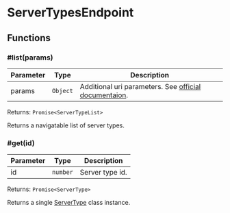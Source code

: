 # ServerTypesEndpoint

## Functions

### \#list(params)

| Parameter | Type     | Description                                                                                                     |
| --------- | -------- | --------------------------------------------------------------------------------------------------------------- |
| params    | `Object` | Additional uri parameters. See [official documentaion](https://docs.hetzner.cloud/#resources-server-types-get). |

Returns: `Promise<ServerTypeList>`

Returns a navigatable list of server types.

### \#get(id)

| Parameter | Type     | Description      |
| --------- | -------- | ---------------- |
| id        | `number` | Server type id.  |

Returns: `Promise<ServerType>`

Returns a single [ServerType](../servertypes/servertype.md) class instance.
